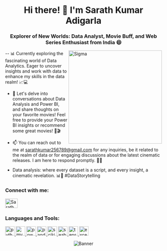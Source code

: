 

<h1 align="center">Hi there! 👋 I'm Sarath Kumar Adigarla</h1>
<h3 align="center">Explorer of New Worlds: Data Analyst, Movie Buff, and Web Series Enthusiast from India 😄</h3>
<img align="right" alt="Sigma" height="300" width="300" src="https://media1.tenor.com/m/Q1i2Zd_6ZX8AAAAC/thats-nice.gif">

-- 📊 Currently exploring the fascinating world of Data Analytics. Eager to uncover insights and work with data to enhance my skills in the data realm! 📈💻

- 💬 Let's delve into conversations about Data Analysis and Power BI, and share thoughts on your favorite movies! Feel free to provide your Power BI insights or recommend some great movies! 🚀🎬

- 📫 You can reach out to me at sarathkumar256789@gmail.com for any inquiries, be it related to the realm of data or for engaging discussions about the latest cinematic releases. I am here to respond promptly. 🎥📧

- Data analysis: where every dataset is a script, and every insight, a cinematic revelation. 📊🎥 #DataStorytelling

<h3 align="left">Connect with me:</h3>
<p align="left">
  <a href="https://www.linkedin.com/in/sarath-kumar-adigarla-85b20b266" target="_blank">
    <img align="center" src="https://upload.wikimedia.org/wikipedia/commons/c/ca/LinkedIn_logo_initials.png" alt="Sarath Kumar LinkedIn" height="30" width="40" />
  </a>
</p>

### Languages and Tools:

<p align="left">
  <a href="https://www.python.org" target="_blank" rel="noreferrer">
    <img src="https://pluspng.com/img-png/python-logo-png-open-2000.png" alt="python" height="30" width="30"/>
  </a>
  <a href="https://www.mysql.com/" target="_blank" rel="noreferrer">
    <img src="https://th.bing.com/th/id/R.ebf90fd1be02bf7c8c6ef1b73dd5c000?rik=ZfVX38P9ilZNlA&riu=http%3a%2f%2fwww.logotypes101.com%2flogos%2f768%2f257CBC3E180789EEB3B468BEC3215483%2fMySQL.png&ehk=heYg4gWopeo6Rgqvn9036b0EUAfJdQZSCYkvdGmdNjM%3d&risl=&pid=ImgRaw&r=0" alt="mysql" height="30" width="30"/>
  </a>
  <a href="https://powerbi.microsoft.com/" target="_blank" rel="noreferrer">
    <img src="https://1000logos.net/wp-content/uploads/2022/08/Microsoft-Power-BI-Logo.jpg" alt="powerbi" height="30" width="30"/>
  </a>
  <a>
  <a href="https://pandas.pydata.org/" target="_blank" rel="noreferrer">
    <img src="https://www.kindpng.com/picc/m/159-1595924_python-logo-clipart-easy-pandas-python-logo-hd.png" alt="pandas" height="30" width="30"/>
  </a>
  <a href="https://scikit-learn.org/" target="_blank" rel="noreferrer">
    <img src="https://th.bing.com/th/id/OIP.EL53grMWpvtHsCJaemBt_QAAAA?rs=1&pid=ImgDetMain" alt="scikit_learn" height="30" width="30"/>
  </a>
  <a href="https://seaborn.pydata.org/" target="_blank" rel="noreferrer">
    <img src="https://th.bing.com/th/id/OIP.k9s_go_-RVs_1ms2W52K5gAAAA?w=285&h=258&rs=1&pid=ImgDetMain" alt="seaborn" height="30" width="30"/>
  </a>
  <a href="https://www.tensorflow.org" target="_blank" rel="noreferrer">
    <img src="https://th.bing.com/th/id/OIP.7FGfxfnvLhCv4zAPYTn90wHaFS?rs=1&pid=ImgDetMain" alt="tensorflow" height="30" width="30"/>
  </a>
  <a>
    <a href="https://www.microsoft.com/en-in/microsoft-365/excel" target="_blank" rel="noreferrer">
    <img src="https://th.bing.com/th/id/OIP.ibQPA-rdk8i4DrME_fOp4gHaE8?rs=1&pid=ImgDetMain" alt="excel" height="30" width="30"/>
  </a>
</p>
<p align="center">
  <img src="https://capturly.com/blog/wp-content/uploads/2018/02/Data-Website-Analytics.gif" alt="Banner">
</p>


